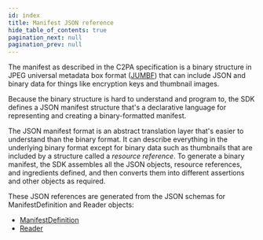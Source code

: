 ```yaml
---
id: index
title: Manifest JSON reference
hide_table_of_contents: true
pagination_next: null
pagination_prev: null
---
```


The manifest as described in the C2PA specification is a binary structure in JPEG universal metadata box format ([JUMBF](https://www.iso.org/standard/84635.html)) that can include JSON and binary data for things like encryption keys and thumbnail images.

Because the binary structure is hard to understand and program to, the SDK defines a JSON manifest structure that's a declarative language for representing and creating a binary-formatted manifest.

The JSON manifest format is an abstract translation layer that's easier to understand than the binary format. It can describe everything in the underlying binary format except for binary data such as thumbnails that are included by a structure called a _resource reference_. To generate a binary manifest, the SDK assembles all the JSON objects, resource references, and ingredients defined, and then converts them into different assertions and other objects as required.

These JSON references are generated from the JSON schemas for ManifestDefinition and Reader objects:

- [ManifestDefinition](manifest-def.mdx)
- [Reader](reader.mdx)